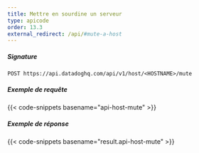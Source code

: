 ```yaml
---
title: Mettre en sourdine un serveur
type: apicode
order: 13.3
external_redirect: /api/#mute-a-host
---
```


##### Signature
`POST https://api.datadoghq.com/api/v1/host/<HOSTNAME>/mute`
##### Exemple de requête
{{< code-snippets basename="api-host-mute" >}}
##### Exemple de réponse
{{< code-snippets basename="result.api-host-mute" >}}

